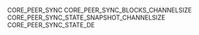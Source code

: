 CORE_PEER_SYNC
CORE_PEER_SYNC_BLOCKS_CHANNELSIZE
CORE_PEER_SYNC_STATE_SNAPSHOT_CHANNELSIZE
CORE_PEER_SYNC_STATE_DE